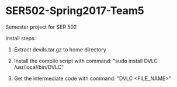 # SER502-Spring2017-Team5
Semester project for SER 502


Install steps:

1. Extract devils.tar.gz to home directory

2. Install the compile script with command:
   "sudo install DVLC /usr/local/bin/DVLC"

3. Get the intermediate code with command:
   "DVLC <FILE_NAME>"



